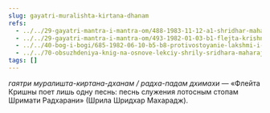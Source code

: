 ```yaml
---
slug: gayatri-muralishta-kirtana-dhanam
refs:
  - ../../29-gayatri-mantra-i-mantra-om/488-1983-11-12-a1-shridhar-maharadzh-v-podrobnostyah-obyasnyaet-svoyu-poemu-o-smysle-gayatri-a-govinda-maharadzh-tsitiruet.md
  - ../../29-gayatri-mantra-i-mantra-om/493-1982-01-03-b1-flejta-krishny.md
  - ../../40-bog-i-bogi/685-1982-06-10-b5-b8-protivostoyanie-lakshmi-i-sarasvati-v-kontekste-gaudiya-vajshnavizma.md
  - ../../70-obsuzhdeniya-knig-na-osnove-lekciy-shrily-sridhara-maharaja/1123-1980-07-11-a4-shrila-shridhar-maharadzh-kratko-rasskazyvaet-o-svoih-proizvedeniyah.md
tags: []
---
```


*гаятри муралишта-киртана-дханам / радха-падам дхимахи* — «Флейта Кришны поет лишь одну песнь: песнь служения лотосным стопам Шримати Радхарани» (Шрила Шридхар Махарадж).
